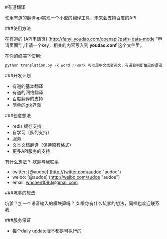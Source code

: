 #有道翻译

使用有道的翻译api实现一个小型的翻译工具，未来会支持百度的API

###使用方法

在有道的 [API申请页] (http://fanyi.youdao.com/openapi?path=data-mode "申请页面")
,申请一个key，相关的内容写入到 **youdao.conf** 这个文件里。

在你的终端下使用:

```python
python translation.py -k word //work 可以是中文或者英文，有道会判断相应的逻辑
```

###开发计划

- 有道的基本翻译
- 有道的网络翻译
- 百度翻译的支持
- 简单的gtk界面

###创意想法

- redis 缓存支持
- 自学习（队列支持）
- 服务
- 文本文档翻译（保持原有格式）
- 更多API服务的支持



有什么想法？
欢迎与我联系

- twitter: [@audoe] (http://twitter.com/audoe "audoe")
- weibo:  [@audoe] (http://weibo.com/audoe "audoe")
- email: whchen1080@gmail.com


###坑爹的想法


坑爹？加一个语音输入的模块算吗？
如果你有什么坑爹的想法，同样也欢迎联系我


###服务保证

- 每个daily update版本都是可执行的

